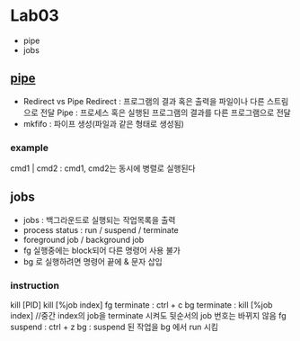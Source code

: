 # Lab03
* pipe
* jobs

## [pipe](https://mug896.github.io/bash-shell/pipe.html)
* Redirect vs Pipe
  Redirect : 프로그램의 결과 혹은 출력을 파일이나 다른 스트림으로 전달
  Pipe : 프로세스 혹은 실행된 프로그램의 결과를 다른 프로그램으로 전달
* mkfifo : 파이프 생성(파일과 같은 형태로 생성됨)
### example
  cmd1 | cmd2 : cmd1, cmd2는 동시에 병렬로 실행된다

## jobs
* jobs : 백그라운드로 실행되는 작업목록을 출력
* process status : run / suspend / terminate
* foreground job / background job
* fg 실행중에는 block되어 다른 명령어 사용 불가
* bg 로 실행하려면 명령어 끝에 & 문자 삽입
### instruction
  kill [PID]
  kill [%job index]
  fg terminate : ctrl + c
  bg terminate : kill [%job index]
  //중간 index의 job을 terminate 시켜도 뒷순서의 job 번호는 바뀌지 않음
  fg suspend : ctrl + z
  bg : suspend 된 작업을 bg 에서 run 시킴

